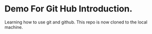 # Demo For Git Hub Introduction.

Learning how to use git and github.
This repo is now cloned to the local machine.

